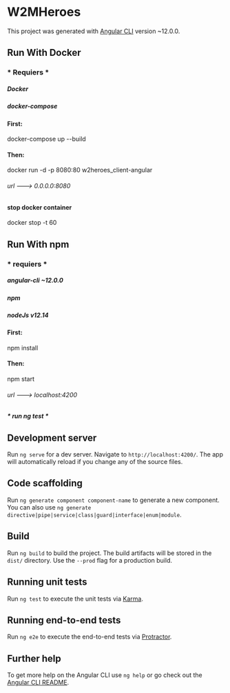 # W2MHeroes

This project was generated with [Angular CLI](https://github.com/angular/angular-cli) version ~12.0.0.

## Run With Docker
### * Requiers *

##### Docker

##### docker-compose

#### First:

  docker-compose up --build

#### Then:

  docker run -d -p 8080:80 w2heroes_client-angular

###### url ---> 0.0.0.0:8080

#### stop docker container
  docker stop -t 60 <containerId>

## Run With npm

### * requiers *

##### angular-cli ~12.0.0
##### npm
##### nodeJs v12.14

#### First:
  npm install

#### Then:
  npm start

###### url ---> localhost:4200


##### * run ng test *

## Development server

Run `ng serve` for a dev server. Navigate to `http://localhost:4200/`. The app will automatically reload if you change any of the source files.

## Code scaffolding

Run `ng generate component component-name` to generate a new component. You can also use `ng generate directive|pipe|service|class|guard|interface|enum|module`.

## Build

Run `ng build` to build the project. The build artifacts will be stored in the `dist/` directory. Use the `--prod` flag for a production build.

## Running unit tests

Run `ng test` to execute the unit tests via [Karma](https://karma-runner.github.io).

## Running end-to-end tests

Run `ng e2e` to execute the end-to-end tests via [Protractor](http://www.protractortest.org/).

## Further help

To get more help on the Angular CLI use `ng help` or go check out the [Angular CLI README](https://github.com/angular/angular-cli/blob/master/README.md).
